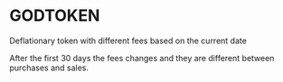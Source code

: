 # GODTOKEN
Deflationary token with different fees based on the current date

After the first 30 days the fees changes and they are different between purchases and sales.
